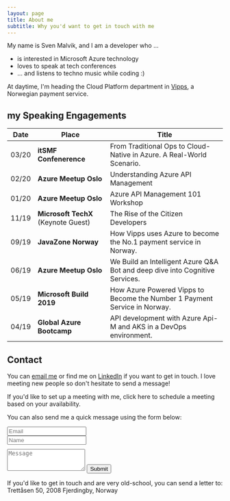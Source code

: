 ```yaml
---
layout: page
title: About me
subtitle: Why you'd want to get in touch with me
---
```


My name is Sven Malvik, and I am a developer who ...

- is interested in Microsoft Azure technology
- loves to speak at tech conferences
- ... and listens to techno music while coding :)

At daytime, I'm heading the Cloud Platform department in [Vipps](https://vipps.no), a Norwegian payment service.

## my Speaking Engagements

|Date   |Place  |Title  |
|---    |---    |---    |
|03/20  |**itSMF Confenerence**             |From Traditional Ops to Cloud-Native in Azure. A Real-World Scenario.  |
|02/20  |**Azure Meetup Oslo**              |Understanding Azure API Management |
|01/20  |**Azure Meetup Oslo**              |Azure API Management 101 Workshop  |
|11/19  |**Microsoft TechX** (Keynote Guest)|The Rise of the Citizen Developers |
|09/19  |**JavaZone Norway**                |How Vipps uses Azure to become the No.1 payment service in Norway. |
|06/19  |**Azure Meetup Oslo**              |We Build an Intelligent Azure Q&A Bot and deep dive into Cognitive Services.   |
|05/19  |**Microsoft Build 2019**           |How Azure Powered Vipps to Become the Number 1 Payment Service in Norway.  |
|04/19  |**Global Azure Bootcamp**          |API development with Azure Api-M and AKS in a DevOps environment.  |

## Contact

You can [email me](sven@malvik.de) or find me on [LinkedIn](https://www.linkedin.com/in/svenmalvik/) if you want to get in touch. I love meeting new people so don't hesitate to send a message!

If you'd like to set up a meeting with me, click here to schedule a meeting based on your availability.

<form action="https://formspree.io/sven@malvik.de" method="POST" class="form" id="contact-form">
  <p>You can also send me a quick message using the form below:</p>
  <div class="row">
    <div class="col-xs-6">
      <input type="email" name="_replyto" class="form-control input-lg" placeholder="Email" title="Email">
    </div>
    <div class="col-xs-6">
      <input type="text" name="name" class="form-control input-lg" placeholder="Name" title="Name">
    </div>
  </div>
  <input type="hidden" name="_subject" value="New submission from svenmalvik.com">
  <textarea type="text" name="content" class="form-control input-lg" style="margin-top: 10px;" placeholder="Message" title="Message" required="required" rows="3"></textarea>
  <input type="text" name="_gotcha" style="display:none">
  <input type="hidden" name="_next" value="?message=Your message was sent successfully, thanks!" />
  <button type="submit" class="btn btn-lg btn-primary">Submit</button>
</form>

If you'd like to get in touch and are very old-school, you can send a letter to:
Trettåsen 50, 2008 Fjerdingby, Norway